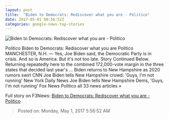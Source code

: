 ```yaml
---
layout: post
title:  "Biden to Democrats: Rediscover what you are - Politico"
date: 2017-05-01 00:56:52Z
categories: google-news-top-stories
---
```


![Biden to Democrats: Rediscover what you are - Politico](http://static.politico.com/85/25/fd17978b42779ff00ecfdd8708af/170430-joe-biden-ap-220965286926.jpg)

Politico Biden to Democrats: Rediscover what you are Politico MANCHESTER, N.H. — Yes, Joe Biden said, the Democratic Party is in crisis. And so is America. But it's not too late. Story Continued Below. Returning repeatedly here to the combined 172,000-vote margin in the three states that decided last year's ... Biden returns to New Hampshire as 2020 rumors swirl CNN Joe Biden tells New Hampshire crowd: 'Guys, I'm not running' New York Daily News Joe Biden tells New Hampshire Dems, 'Guys, I'm not running' Fox News Politico all 33 news articles »


Full story on F3News: [Biden to Democrats: Rediscover what you are - Politico](http://www.f3nws.com/n/xNQzaF)

> Posted on: Monday, May 1, 2017 5:56:52 AM
